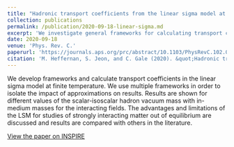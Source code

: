 ```yaml
---
title: "Hadronic transport coefficients from the linear sigma model at finite temperature"
collection: publications
permalink: /publication/2020-09-18-linear-sigma.md
excerpt: 'We investigate general frameworks for calculating transport coefficients for quasiparticle theories at finite temperature. Hadronic transport coefficients are then computed using the linear sigma model (LSM).'
date: 2020-09-18
venue: 'Phys. Rev. C.'
paperurl: 'https://journals.aps.org/prc/abstract/10.1103/PhysRevC.102.034906'
citation: 'M. Heffernan, S. Jeon, and C. Gale (2020). &quot;Hadronic transport coefficients from the linear sigma model at finite temperature.&quot; <i>Phys. Rev. C.</i> 102, 034906.'
---
```

We develop frameworks and calculate transport coefficients in the linear sigma model at finite temperature. We use multiple frameworks in order to isolate the impact of approximations on results. Results are shown for different values of the scalar-isoscalar hadron vacuum mass with in-medium masses for the interacting fields. The advantages and limitations of the LSM for studies of strongly interacting matter out of equilibrium are discussed and results are compared with others in the literature.

[View the paper on INSPIRE](https://inspirehep.net/literature/1797838)
